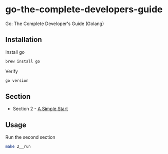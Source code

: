 # go-the-complete-developers-guide

Go: The Complete Developer's Guide (Golang)

## Installation

Install go

```bash
brew install go
```

Verify

```bash
go version
```

## Section

- Section 2 - [A Simple Start](2-a-simple-start/README.md)

## Usage

Run the second section

```bash
make 2__run
```
